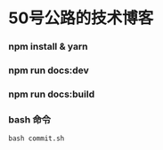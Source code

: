 # 50号公路的技术博客
### npm install & yarn
### npm run docs:dev 
### npm run docs:build
### bash 命令
    bash commit.sh

